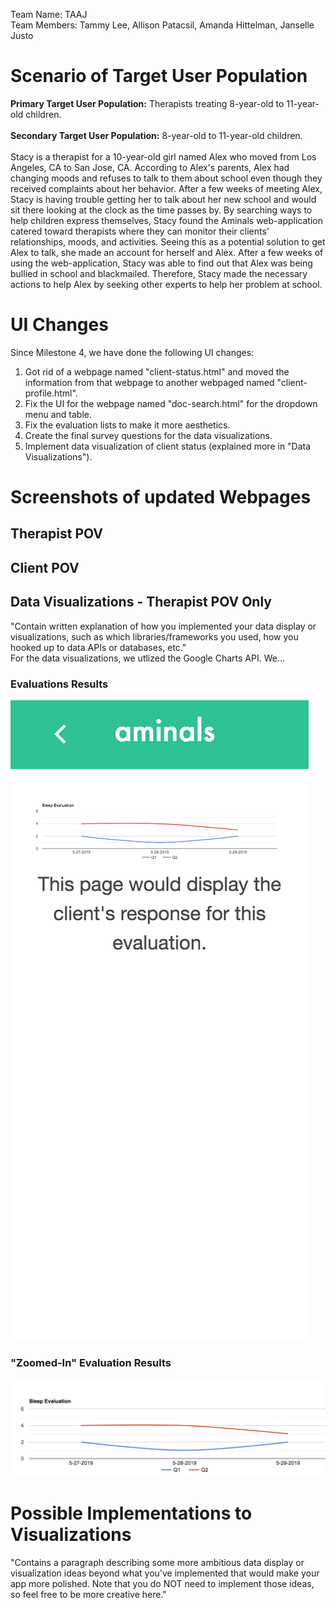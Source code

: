 Team Name: TAAJ <br>
Team Members: Tammy Lee, Allison Patacsil, Amanda Hittelman, Janselle Justo

# Scenario of Target User Population
<b>Primary Target User Population:</b> Therapists treating 8-year-old to 11-year-old children.<br>
<br><b>Secondary Target User Population:</b> 8-year-old to 11-year-old children.<br>
<br>Stacy is a therapist for a 10-year-old girl named Alex who moved from Los Angeles, CA to San Jose, CA. According to Alex's parents, Alex had changing moods and refuses to talk to them about school even though they received complaints about her behavior. After a few weeks of meeting Alex, Stacy is having trouble getting her to talk about her new school and would sit there looking at the clock as the time passes by. By searching ways to help children express themselves, Stacy found the Aminals web-application catered toward therapists where they can monitor their clients' relationships, moods, and activities. Seeing this as a potential solution to get Alex to talk, she made an account for herself and Alex. After a few weeks of using the web-application, Stacy was able to find out that Alex was being bullied in school and blackmailed. Therefore, Stacy made the necessary actions to help Alex by seeking other experts to help her problem at school.<br>

# UI Changes
Since Milestone 4, we have done the following UI changes:
1. Got rid of a webpage named "client-status.html" and moved the information from that webpage to another webpaged named "client-profile.html".
2. Fix the UI for the webpage named "doc-search.html" for the dropdown menu and table.
3. Fix the evaluation lists to make it more aesthetics.
4. Create the final survey questions for the data visualizations.
5. Implement data visualization of client status (explained more in "Data Visualizations").

# Screenshots of updated Webpages

## Therapist POV

## Client POV

## Data Visualizations - Therapist POV Only
"Contain written explanation of how you implemented your data display or visualizations, such as which libraries/frameworks you used, how you hooked up to data APIs or databases, etc."<br>
For the data visualizations, we utlized the Google Charts API. We...

### Evaluations Results
![](https://github.com/lee-tammy/COGS121/blob/master/images/milestone-5/chart.png)

### "Zoomed-In" Evaluation Results
![](https://github.com/lee-tammy/COGS121/blob/master/images/milestone-5/chart-zoom-in.png)

# Possible Implementations to Visualizations
"Contains a paragraph describing some more ambitious data display or visualization ideas beyond what you've implemented that would make your app more polished. Note that you do NOT need to implement those ideas, so feel free to be more creative here."
